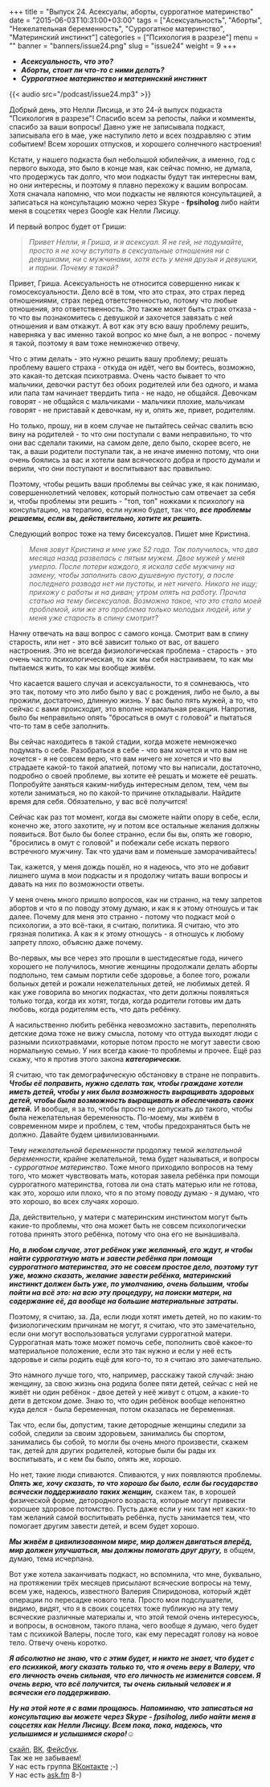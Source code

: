 +++
title = "Выпуск 24. Асексуалы, аборты, суррогатное материнство"
date = "2015-06-03T10:31:00+03:00"
tags = ["Асексуальность", "Аборты", "Нежелательная беременность", "Суррогатное материнство", "Материнский инстинкт"]
categories = ["Психология в разрезе"]
menu = ""
banner = "banners/issue24.png"
slug = "issue24"
weight = 9
+++

- ***Асексуальность, что это?***
- ***Аборты, стоит ли что-то с ними делать?***
- ***Суррогатное материнство и материнский инстинкт***

{{< audio src="/podcast/issue24.mp3" >}}

Добрый день, это Нелли Лисица, и это 24-й выпуск подкаста "Психология в разрезе"! Спасибо всем за репосты, лайки и комменты, спасибо за ваши вопросы! Давно уже не записывала подкаст, записывала его в мае, уже наступило лето и всех поздравляю с этим событием! Всем хороших отпусков, и хорошего солнечного настроения!

Кстати, у нашего подкаста был небольшой юбилейчик, а именно, год с первого выхода, это было в конце мая, как сейчас помню, не думала, что продержусь так долго, что мои подкасты будут так интересны вам, но они интересны, и поэтому я плавно перехожу к вашим вопросам. Хотя сначала напомню, что мои подкасты не являются консультацией, а записаться на консультацию можно через Skype - **fpsiholog** либо найти меня в соцсетях через Google как Нелли Лисицу. 
<!--more-->

И первый вопрос будет от Гриши:

>*Привет Нелли, я Гриша, и я асексуал. Я не гей, не подумайте, просто я не хочу вступать в сексуальные отношения ни с девушками, ни с мужчинами, хотя есть у меня друзья и девушки, и парни. Почему я такой?*

Привет, Гриша. Асексуальность не относится совершенно никак к гомосексуальности. Дело всё в том, что это страх, это страх перед отношениями, страх перед ответственностью, потому что любые отношения, это ответственность. Это также может быть страх отказа - то что вы познакомитесь с девушкой и захочется завязать с ней отношения и вам откажут. А вот как эту всю вашу проблему решить, наверняка у вас именно такой вопрос ко мне был, а не вопрос - почему я такой, поэтому я вам тоже немножечко отвечу. 

Что с этим делать - это нужно решить вашу проблему; решать проблему вашего страха - откуда он идёт, чего вы боитесь, возможно, это какая-то детская психотравма. Очень часто бывает то что мальчики, девочки растут без обоих родителей или без одного, и мама или папа там начинает твердить типа - не надо, не общайся. Девочкам говорят - не общайся с мальчиками - мальчики плохие, мальчикам говорят - не приставай к девочкам, ну и, опять же, привет, родителям. 

Но только, прошу, ни в коем случае не пытайтесь сейчас свалить всю вину на родителей - то что они поступали с вами неправильно, то что они вас сделали такими, на самом деле, дело было, скорее всего, не так, а ваши родители поступали так, а не иначе именно потому, что они очень боялись за вас и хотели вам всяческого добра и просто думали и верили, что они поступают и воспитывают вас правильно. 

Поэтому, чтобы решить ваши проблемы вы сейчас уже, я как понимаю, совершеннолетний человек, который полностью сам отвечает за себя и, чтобы проблемы эти решить - "топ, топ" ножками к психологу на консультацию, на терапию, если нужно будет, так что, ***все проблемы решаемы, если вы, действительно, хотите их решить.***

Следующий вопрос тоже на тему бисексуалов. Пишет мне Кристина.

>*Меня зовут Кристина и мне уже 52 года. Так получилось, что два месяца назад развелась с пятым мужем. Двое мужей у меня умерло. После потери каждого, я искала себе мужчину на замену, чтобы заполнить свою душевную пустоту, а после последнего развода нет ни пустоты, и нет ничего. Никого не ищу; прихожу с работы и на диван; утром опять на работу. Прочла статью на тему бисексуалов. Возможно такое, что это стало моей проблемой, или же это проблема только молодых людей, или у меня уже старость в спину смотрит?*

Начну отвечать на ваш вопрос с самого конца. Смотрит вам в спину старость, или нет - это всё зависит только от вас, от вашего настроения. Это не всегда физиологическая проблема - старость - это очень часто психологическая, то как мы себя настраиваем, то как мы пытаемся жить, то как мы вообще живём. 

Что касается вашего случая и асексуальности, то я сомневаюсь, что это так, потому что это либо было у вас с рождения, либо не было, а вы прожили, достаточно, длинную жизнь. У вас было пять мужей, а то, что сейчас с вами происходит, это вполне нормальная реакция. Напротив, было бы неправильно опять "бросаться в омут с головой" и пытаться что-то там в себе заполнить. 

Вы сейчас находитесь в такой стадии, когда можете немножечко подумать о себе. Разобраться в себе - что вам хочется и что вам не хочется - я не совсем верю, что вам ничего не хочется и что вы страдаете какой-то такой апатией, потому что вы написали, достаточно, подробно о своей проблеме, вы хотите её решать и можете её решать. Попробуйте заняться каким-нибудь интересным делом, тем, чем вы хотели заниматься, но по какой-то причине откладывали. Найдите время для себя. Обязательно, у вас всё получится!

Сейчас как раз тот момент, когда вы сможете найти опору в себе, если, конечно же, этого захотите, ну и потом все остальные желания должны появиться. Вот было бы более странно, если бы вы, опять же говорю, "бросились в омут с головой" и побежали себе искать первого встречного мужчину. Так что удачи вам и поменьше заморачивайтесь!

Так, кажется, у меня дождь пошёл, но я надеюсь, что это не добавит лишнего шума в мои подкасты и я продолжу читать ваши вопросы и давать на них по возможности ответы. 

У меня очень много пришло вопросов, как ни странно, на тему запретов абортов и что я по поводу этому думаю, и как я к этому отношусь и так далее. Почему для меня это странно - потому что подкаст мой о психологии, а это всё-таки, я считаю, политика. Я считаю, что это грязная политика. А как я к этому отношусь - я отношусь к любому запрету плохо, объясню даже почему. 

Во-первых, мы все через это прошли в шестидесятые года, ничего хорошего не получилось, многие женщины продолжали делать аборты подпольно, тем самым портили себе здоровье, а более того, рожали больных детей и рожали нежелательных детей, не любимых детей. Я как уже говорила во многих подкастах, что дети должны появляться только тогда, когда их хотят, тогда, когда родители готовы им дать любовь, когда родителям есть, что дать ребёнку. 

А насильственно любить ребёнка невозможно заставить, переполнять детские дома тоже не вижу смысла, потому что оттуда выходят люди с разными психотравмами, которые потом просто не могут завести свою нормальную семью. У них всегда какие-то проблемы и прочее. Ещё раз скажу, что я против этого закона ***категорически.*** 

Я считаю, что так демографическую обстановку в стране не поправить. ***Чтобы её поправить, нужно сделать так, чтобы граждане хотели иметь детей, чтобы у них была возможность выращивать здоровых детей, чтобы была возможность выращивать и обеспечивать своих детей.*** И вообще, я за то, чтобы просто не допускать до такого, чтобы была нежелательная беременность. По-моему, мы живём в современном мире и проблем, с тем, чтобы предохраняться быть не должно. Давайте будем цивилизованными.

Тему *нежелательной беременности* продолжу темой *желательной беременности*, крайне желательной, тема будет называться, и вопросы - *суррогатное материнство*. Тоже много приходило вопросов на тему того, что может чувствовать мать, которая завела ребёнка при помощи суррогатного материнства, готова ли она стать матерью или не готова, как это, хорошо или плохо, что я по этому поводу думаю - я думаю, что это хорошо, во всех случаях хорошо.

Да, действительно, у матери с материнским инстинктом могут быть какие-то проблемы, что она может быть не совсем психологически готова принять этого ребёнка, потому что она его не вынашивала. 

***Но, в любом случае, этот ребёнок уже желанный, его ждут, и чтобы найти суррогатную мать и завести ребёнка при помощи суррогатного материнства, это не совсем простое дело, поэтому тут уже, можно сказать, желание завести ребёнка, материнский инстинкт должен быть уже, по умолчанию, очень большим, чтобы пойти на всё это: на всю эту процедуру, на поиски матери, на содержание её, да вообще на большие материальные затраты.***

Поэтому, я считаю, за. Да, если люди хотят иметь детей, но по каким-то физиологическим причинам не могут, я считаю, что это замечательно, если они могут воспользоваться услугами суррогатной матери. Суррогатная мать тоже может помочь себе, пополнить своё какое-то материальное положение, если это так нужно и если у неё есть здоровье и силы родить ещё для кого-то, то я считаю это замечательно.

Это намного лучше того, что, например, расскажу такой случай: знаю женщину, за свою жизнь она родила более пяти детей, сейчас с ней не живёт ни один ребёнок - двое детей у неё живут с отцом, а какие-то дети в детском доме. Знаю то, что один ребёнок вообще непонятно куда делся - была беременная, потом оказалась не беременная.

Так что, если бы, допустим, такие детородные женщины следили за собой, следили за своим здоровьем, занимались бы спортом, занимались бы собой, то могли бы очень много произвести, скажем так, детей для других родителей, которые были бы рады их воспитывать, и с кем бы было, опять же, хорошо. 

Но нет, такие люди спиваются. Спиваются, у них появляются проблемы. ***Опять же, хочу сказать, то что хорошо бы было, если бы государство всячески поддерживало таких женщин,*** скажем так, в хорошей физической форме, детородного возраста, которые могут привести хорошее здоровое потомство. Пусть даже если у них там нет каких-то там желаний самой воспитывать ребёнка, пусть занимается тем, что помогает другим завести детей, и всем будет хорошо.

***Мы живём в цивилизованном мире, мир должен двигаться вперёд, мир должен улучшаться, мы должны помогать друг другу,*** в общем, думаю, тема исчерпана. 

Вот уже хотела заканчивать подкаст, но вспомнила, что мне, буквально, на протяжении трёх месяцев присылают всяческие вопросы на тему, всем уже, надеюсь, известного Валерия Спиридонова, который ждёт операции по пересадке нового тела. Просто мои подслушатели, видимо, видят, что я в своих соцсетях тоже публикую на эту тему всяческие различные материалы и, что этой темой очень интересуюсь, и вопросы, в основном, такого плана, чего вообще я думаю, чего будет там с психикой Валеры, после того, как ему пересадят голову на новое тело. Отвечу очень коротко. 

***Я абсолютно не знаю, что с этим будет, и никто не знает, что будет с его психикой, могу сказать только то, что я очень веру в Валеру, что его личность очень сильная, что его личность не изменится совсем. Я очень верю, что всё получится, ты очень сильный человек и я всячески его поддерживаю.***

***Ну на этой ноте я с вами прощаюсь. Напоминаю, что записаться на консультацию вы можете через Skype - fpsiholog, либо найти меня в соцсетях как Нелли Лисицу. Всем пока, пока, надеюсь, что услышимся и услышимся скоро!***☺


<a href="skype:fpsiholog?userinfo">скайп</a>, <a href="https://vk.com/sunnybunnyf">ВК</a>, <a href="https://www.facebook.com/SunnyBunnyF">Фейсбук</a>.<br>
Так же не забываем!<br>
У нас есть группа <a href="https://vk.com/fpsiholog">ВКонтакте</a> ;-)<br>
У нас есть <a href="http://ask.fm/fpsiholog">ask.fm</a> 8-)